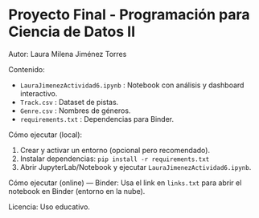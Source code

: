 # Proyecto Final - Programación para Ciencia de Datos II
Autor: Laura Milena Jiménez Torres

Contenido:
- `LauraJimenezActividad6.ipynb` : Notebook con análisis y dashboard interactivo.
- `Track.csv` : Dataset de pistas.
- `Genre.csv` : Nombres de géneros.
- `requirements.txt` : Dependencias para Binder.

Cómo ejecutar (local):
1. Crear y activar un entorno (opcional pero recomendado).
2. Instalar dependencias: `pip install -r requirements.txt`
3. Abrir JupyterLab/Notebook y ejecutar `LauraJimenezActividad6.ipynb`.

Cómo ejecutar (online) — Binder:
Usa el link en `links.txt` para abrir el notebook en Binder (entorno en la nube).

Licencia: Uso educativo.

